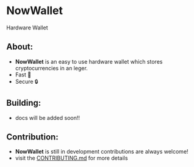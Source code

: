 # NowWallet
Hardware Wallet

## About:
- **NowWallet** is an easy to use hardware wallet which stores cryptocurrencies in an leger.
- Fast 🚀
- Secure 🔒

## Building:
- docs will be added soon!!

## Contribution:
- **NowWallet** is still in development contributions are always welcome!
- visit the [CONTRIBUTING.md]() for more details 
